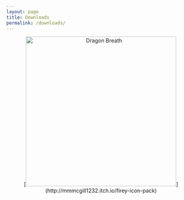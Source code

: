 ```yaml
---
layout: page
title: Downloads
permalink: /downloads/
---
```


<div align=center>
[<img src="{{ site.baseurl }}/images/Dragon Breath.png" alt="Dragon Breath" style="width: 400px;"/>](http://mmmcgill1232.itch.io/firey-icon-pack)
</div>
